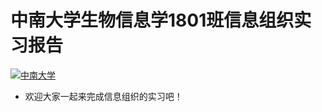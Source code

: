 # 中南大学生物信息学1801班信息组织实习报告
[![中南大学](https://img.shields.io/badge/%E4%B8%AD%E5%8D%97%E5%A4%A7%E5%AD%A6-%E7%94%9F%E7%89%A9%E4%BF%A1%E6%81%AF%E5%AD%A61801-brightgreen)](https://dmi.csu.edu.cn/index.htm)

* 欢迎大家一起来完成信息组织的实习吧！
